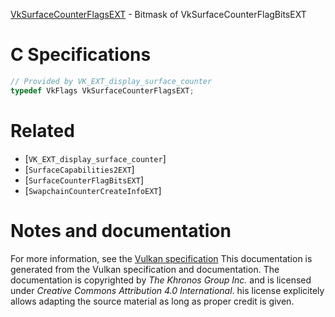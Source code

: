 [VkSurfaceCounterFlagsEXT](https://www.khronos.org/registry/vulkan/specs/1.3-extensions/man/html/VkSurfaceCounterFlagsEXT.html) - Bitmask of VkSurfaceCounterFlagBitsEXT

# C Specifications
```c
// Provided by VK_EXT_display_surface_counter
typedef VkFlags VkSurfaceCounterFlagsEXT;
```

# Related
- [`VK_EXT_display_surface_counter`]
- [`SurfaceCapabilities2EXT`]
- [`SurfaceCounterFlagBitsEXT`]
- [`SwapchainCounterCreateInfoEXT`]

# Notes and documentation
For more information, see the [Vulkan specification](https://www.khronos.org/registry/vulkan/specs/1.3-extensions/html/vkspec.html)
This documentation is generated from the Vulkan specification and documentation.
The documentation is copyrighted by *The Khronos Group Inc.* and is licensed under *Creative Commons Attribution 4.0 International*.
his license explicitely allows adapting the source material as long as proper credit is given.
        